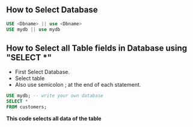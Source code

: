 ## How to Select Database
 
 ```sql
 USE <Dbname> || use <Dbname>
 USE mydb || use mydb
 ```

## How to Select all Table fields in Database using "SELECT *"

 - First Select Database.
 - Select table
 - Also use semicolon ; at the end of each statement.

 ```sql
 USE mydb; -- write your own database
 SELECT * 
 FROM customers;
 ```
 **This code selects all data of the table**



